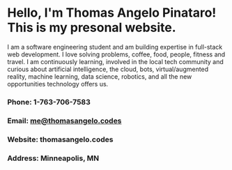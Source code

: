 # Hello, I'm Thomas Angelo Pinataro! This is my presonal website. 

I am a software engineering student and am building expertise in full-stack web development. I love solving problems, coffee, food, people, fitness and travel. I am continuously learning, involved in the local tech community and curious about artificial intelligence, the cloud, bots, virtual/augmented reality, machine learning, data science, robotics, and all the new opportunities technology offers us.

### Phone: 1-763-706-7583
### Email: me@thomasangelo.codes
### Website: thomasangelo.codes
### Address: Minneapolis, MN